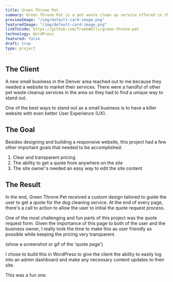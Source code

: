 ```yaml
---
title: Green Throne Pet
summary: Green Throne Pet is a pet waste clean up service offered in the Denver area that needed a website to market their services gain traffic. Build with WordPress for easy editing.
previewImage: "/img/default-card-image.png"
featuredImage: "/img/default-card-image.png"
linkToCode: https://github.com/TraekWells/green-throne-pet
technology: WordPress
featured: false
draft: true
type: project
---
```


## The Client

A new small business in the Denver area reached out to me because they needed a website to market their services. There were a handful of other pet waste cleanup services in the area so they had to find a unique way to stand out.

One of the best ways to stand out as a small business is to have a killer website with even better User Experience (UX).

## The Goal

Besides designing and building a responsive website, this project had a few other important goals that needed to be accomplished:

1. Clear and transparent pricing
2. The ability to get a quote from anywhere on the site
3. The site owner's needed an easy way to edit the site content

## The Result

In the end, Green Throne Pet received a custom design tailored to guide the user to get a quote for the dog cleaning service. At the end of every page, there's a call to action to allow the user to initial the quote request process.

One of the most challenging and fun parts of this project was the quote request form. Given the importance of this page to both of the user and the business owner, I really took the time to make this as user friendly as possible while keeping the pricing very transparent.

(show a screenshot or gif of the 'quote page')

I chose to build this in WordPress to give the client the ability to easily log into an admin dashboard and make any necessary content updates to their site.

This was a fun one.
